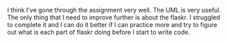 I think I've gone through the assignment very well. The UML is very useful.
The only thing that I need to improve further is about the flaskr. I struggled to complete it and I can do it better if I can practice more and try to figure out what is each part of flaskr doing before I start to write code.